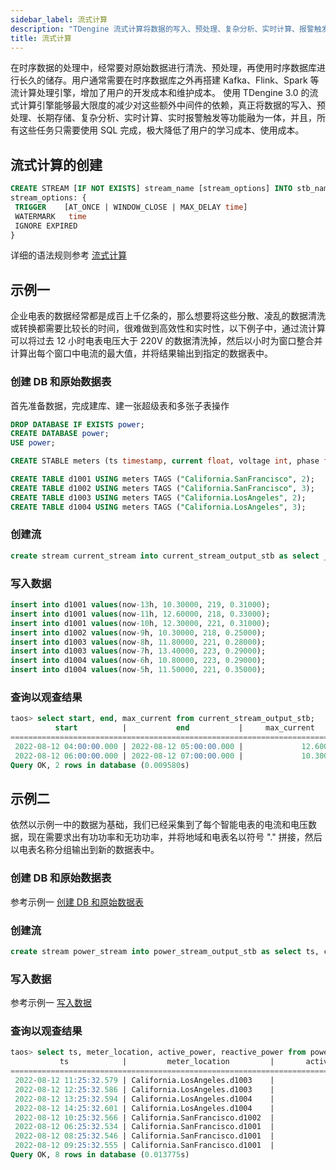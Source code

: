 ```yaml
---
sidebar_label: 流式计算
description: "TDengine 流式计算将数据的写入、预处理、复杂分析、实时计算、报警触发等功能融为一体，是一个能够降低用户部署成本、存储成本和运维成本的计算引擎。"
title: 流式计算
---
```


在时序数据的处理中，经常要对原始数据进行清洗、预处理，再使用时序数据库进行长久的储存。用户通常需要在时序数据库之外再搭建 Kafka、Flink、Spark 等流计算处理引擎，增加了用户的开发成本和维护成本。
使用 TDengine 3.0 的流式计算引擎能够最大限度的减少对这些额外中间件的依赖，真正将数据的写入、预处理、长期存储、复杂分析、实时计算、实时报警触发等功能融为一体，并且，所有这些任务只需要使用 SQL 完成，极大降低了用户的学习成本、使用成本。

## 流式计算的创建

```sql
CREATE STREAM [IF NOT EXISTS] stream_name [stream_options] INTO stb_name AS subquery
stream_options: {
 TRIGGER    [AT_ONCE | WINDOW_CLOSE | MAX_DELAY time]
 WATERMARK   time
 IGNORE EXPIRED
}
```

详细的语法规则参考 [流式计算](../../taos-sql/stream)

## 示例一

企业电表的数据经常都是成百上千亿条的，那么想要将这些分散、凌乱的数据清洗或转换都需要比较长的时间，很难做到高效性和实时性，以下例子中，通过流计算可以将过去 12 小时电表电压大于 220V 的数据清洗掉，然后以小时为窗口整合并计算出每个窗口中电流的最大值，并将结果输出到指定的数据表中。

### 创建 DB 和原始数据表

首先准备数据，完成建库、建一张超级表和多张子表操作

```sql
DROP DATABASE IF EXISTS power;
CREATE DATABASE power;
USE power;

CREATE STABLE meters (ts timestamp, current float, voltage int, phase float) TAGS (location binary(64), groupId int);

CREATE TABLE d1001 USING meters TAGS ("California.SanFrancisco", 2);
CREATE TABLE d1002 USING meters TAGS ("California.SanFrancisco", 3);
CREATE TABLE d1003 USING meters TAGS ("California.LosAngeles", 2);
CREATE TABLE d1004 USING meters TAGS ("California.LosAngeles", 3);
```

### 创建流

```sql
create stream current_stream into current_stream_output_stb as select _wstart as start, _wend as end, max(current) as max_current from meters where voltage <= 220 and ts > now - 12h interval (1h);
```

### 写入数据
```sql
insert into d1001 values(now-13h, 10.30000, 219, 0.31000);
insert into d1001 values(now-11h, 12.60000, 218, 0.33000);
insert into d1001 values(now-10h, 12.30000, 221, 0.31000);
insert into d1002 values(now-9h, 10.30000, 218, 0.25000);
insert into d1003 values(now-8h, 11.80000, 221, 0.28000);
insert into d1003 values(now-7h, 13.40000, 223, 0.29000);
insert into d1004 values(now-6h, 10.80000, 223, 0.29000);
insert into d1004 values(now-5h, 11.50000, 221, 0.35000);
```

### 查询以观查结果

```sql
taos> select start, end, max_current from current_stream_output_stb;
          start          |           end           |     max_current      |
===========================================================================
 2022-08-12 04:00:00.000 | 2022-08-12 05:00:00.000 |             12.60000 |
 2022-08-12 06:00:00.000 | 2022-08-12 07:00:00.000 |             10.30000 |
Query OK, 2 rows in database (0.009580s)
```

## 示例二

依然以示例一中的数据为基础，我们已经采集到了每个智能电表的电流和电压数据，现在需要求出有功功率和无功功率，并将地域和电表名以符号 "." 拼接，然后以电表名称分组输出到新的数据表中。

### 创建 DB 和原始数据表

参考示例一 [创建 DB 和原始数据表](#创建-db-和原始数据表)

### 创建流

```sql
create stream power_stream into power_stream_output_stb as select ts, concat_ws(".", location, tbname) as meter_location, current*voltage*cos(phase) as active_power, current*voltage*sin(phase) as reactive_power from meters partition by tbname;
```

### 写入数据

参考示例一 [写入数据](#写入数据)

### 查询以观查结果
```sql
taos> select ts, meter_location, active_power, reactive_power from power_stream_output_stb;
           ts            |         meter_location         |       active_power        |      reactive_power       |
===================================================================================================================
 2022-08-12 11:25:32.579 | California.LosAngeles.d1003    |            2506.240411679 |             720.680274962 |
 2022-08-12 12:25:32.586 | California.LosAngeles.d1003    |            2863.424274422 |             854.482390839 |
 2022-08-12 13:25:32.594 | California.LosAngeles.d1004    |            2307.834596289 |             688.687331847 |
 2022-08-12 14:25:32.601 | California.LosAngeles.d1004    |            2387.415754896 |             871.474763418 |
 2022-08-12 10:25:32.566 | California.SanFrancisco.d1002  |            2175.595991997 |             555.520860397 |
 2022-08-12 06:25:32.534 | California.SanFrancisco.d1001  |            2148.178871730 |             688.120784090 |
 2022-08-12 08:25:32.546 | California.SanFrancisco.d1001  |            2598.589176205 |             890.081451418 |
 2022-08-12 09:25:32.555 | California.SanFrancisco.d1001  |            2588.728381186 |             829.240910475 |
Query OK, 8 rows in database (0.013775s)
```